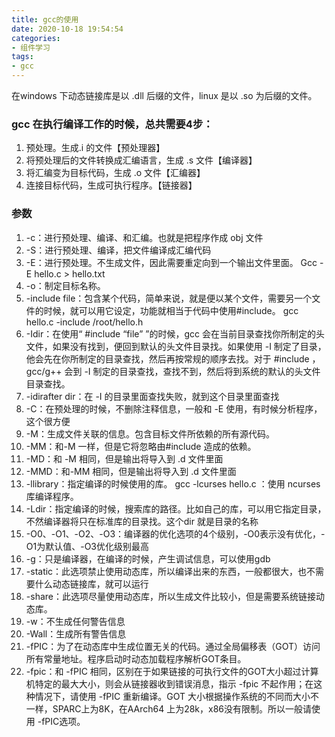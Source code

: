 ```yaml
---
title: gcc的使用
date: 2020-10-18 19:54:54
categories:
- 组件学习
tags:
- gcc 
---
```


在windows 下动态链接库是以 .dll 后缀的文件，linux 是以 .so 为后缀的文件。

### gcc 在执行编译工作的时候，总共需要4步：

1. 预处理。生成.i 的文件【预处理器】
2. 将预处理后的文件转换成汇编语言，生成 .s 文件【编译器】
3. 将汇编变为目标代码，生成 .o 文件【汇编器】
4. 连接目标代码，生成可执行程序。【链接器】

### 参数

1. -c：进行预处理、编译、和汇编。也就是把程序作成 obj 文件
2. -S：进行预处理、编译，把文件编译成汇编代码
3. -E：进行预处理。不生成文件，因此需要重定向到一个输出文件里面。 Gcc -E hello.c > hello.txt
4. -o：制定目标名称。
5. -include file：包含某个代码，简单来说，就是便以某个文件，需要另一个文件的时候，就可以用它设定，功能就相当于代码中使用#include<filename>。 gcc hello.c -include /root/hello.h
6. -Idir：在使用“ #include “file” ”的时候，gcc 会在当前目录查找你所制定的头文件，如果没有找到，便回到默认的头文件目录找。如果使用 -I 制定了目录，他会先在你所制定的目录查找，然后再按常规的顺序去找。对于 #include<file> ，gcc/g++ 会到 -I 制定的目录查找，查找不到，然后将到系统的默认的头文件目录查找。
7. -idirafter dir：在 -I 的目录里面查找失败，就到这个目录里面查找
8. -C：在预处理的时候，不删除注释信息，一般和 -E 使用，有时候分析程序，这个很方便
9. -M：生成文件关联的信息。包含目标文件所依赖的所有源代码。
10. -MM：和-M 一样，但是它将忽略由#include<file> 造成的依赖。
11. -MD：和 -M 相同，但是输出将导入到 .d 文件里面
12. -MMD：和-MM 相同，但是输出将导入到 .d 文件里面
13. -llibrary：指定编译的时候使用的库。 gcc -lcurses hello.c ：使用 ncurses 库编译程序。
14. -Ldir：指定编译的时候，搜索库的路径。比如自己的库，可以用它指定目录，不然编译器将只在标准库的目录找。这个dir 就是目录的名称
15. -O0、-O1、-O2、-O3：编译器的优化选项的4个级别，-O0表示没有优化，-O1为默认值、-O3优化级别最高
16. -g：只是编译器，在编译的时候，产生调试信息，可以使用gdb
17. -static：此选项禁止使用动态库，所以编译出来的东西，一般都很大，也不需要什么动态链接库，就可以运行
18. -share：此选项尽量使用动态库，所以生成文件比较小，但是需要系统链接动态库。
19. -w：不生成任何警告信息
20. -Wall：生成所有警告信息
21. -fPIC：为了在动态库中生成位置无关的代码。通过全局偏移表（GOT）访问所有常量地址。程序启动时动态加载程序解析GOT条目。
22. -fpic：和 -fPIC 相同，区别在于如果链接的可执行文件的GOT大小超过计算机特定的最大大小，则会从链接器收到错误消息，指示 -fpic 不起作用；在这种情况下，请使用 -fPIC 重新编译。GOT 大小根据操作系统的不同而大小不一样，SPARC上为8K，在AArch64 上为28k，x86没有限制。所以一般请使用 -fPIC选项。